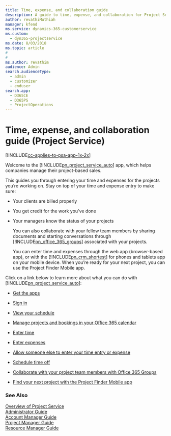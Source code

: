 ```yaml
---
title: Time, expense, and collaboration guide
description: A guide to time, expense, and collaboration for Project Service
author: revathiMuthiah
manager: kfend
ms.service: dynamics-365-customerservice
ms.custom: 
  - dyn365-projectservice
ms.date: 8/03/2018
ms.topic: article
#
#
ms.author: revathim
audience: Admin
search.audienceType: 
  - admin
  - customizer
  - enduser
search.app: 
  - D365CE
  - D365PS
  - ProjectOperations
---
```

# Time, expense, and collaboration guide (Project Service)

[!INCLUDE[cc-applies-to-psa-app-1x-2x](../includes/cc-applies-to-psa-app-1x-2x.md)]

Welcome to the [!INCLUDE[pn_project_service_auto](../includes/pn-project-service-auto.md)] app, which helps companies manage their project-based sales. 
  
 This guides you through entering your time and expenses for the projects you’re working on. Stay on top of your time and expense entry to make sure:  
  
- Your clients are billed properly  
  
- You get credit for the work you’ve done  
  
- Your managers know the status of your projects  
  
  You can also collaborate with your fellow team members by sharing documents and starting conversations through [!INCLUDE[pn_office_365_groups](../includes/pn-office-365-groups.md)] associated with your projects.  
  
  You can enter time and expenses through the web app (browser-based app), or with the [!INCLUDE[pn_crm_shortest](../includes/pn-crm-shortest.md)] for phones and tablets app on your mobile device. When you’re ready for your next project, you can use the Project Finder Mobile app.  
  
Click on a link below to learn more about what you can do with [!INCLUDE[pn_project_service_auto](../includes/pn-project-service-auto.md)]:  
  
-   [Get the apps](../psa/get-apps.md)  
  
-   [Sign in](../psa/sign-in.md)  
  
-   [View your schedule](../psa/view-schedule.md)  
  
-   [Manage projects and bookings in your Office 365 calendar](../psa/manage-project-bookings-office-365-calendar.md)  
  
-   [Enter time](../psa/enter-time.md)  
  
-   [Enter expenses](../psa/enter-expenses.md)  
  
-   [Allow someone else to enter your time entry or expense](../psa/allow-someone-else-enter-time-entry-expense.md)  
  
-   [Schedule time off](../psa/schedule-time-off.md)  
  
-   [Collaborate with your project team members with Office 365 Groups](../psa/collaborate-project-team-members-office-365-groups.md)  
  
-   [Find your next project with the Project Finder Mobile app](../psa/find-next-project-finder-mobile-app.md)  
  
### See Also  
 [Overview of Project Service](../psa/overview.md)   
 [Administrator Guide](../psa/admin-guide.md)   
 [Account Manager Guide](../psa/account-manager-guide.md)   
 [Project Manager Guide](../psa/project-manager-guide.md)   
 [Resource Manager Guide](../psa/resource-manager-guide.md)   
